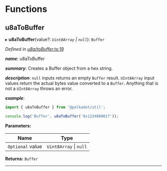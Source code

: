 

# Functions

<a id="u8atobuffer"></a>

##  u8aToBuffer

▸ **u8aToBuffer**(value?: *`Uint8Array` \| `null`*): `Buffer`

*Defined in [u8a/toBuffer.ts:19](https://github.com/polkadot-js/common/blob/8e034bb/packages/util/src/u8a/toBuffer.ts#L19)*

*__name__*: u8aToBuffer

*__summary__*: Creates a Buffer object from a hex string.

*__description__*: `null` inputs returns an empty `Buffer` result. `UInt8Array` input values return the actual bytes value converted to a `Buffer`. Anything that is not a `UInt8Array` throws an error.

*__example__*:   

```javascript
import { u8aToBuffer } from '@polkadot/util';

console.log('Buffer', u8aToBuffer('0x123480001f'));
```

**Parameters:**

| Name | Type |
| ------ | ------ |
| `Optional` value | `Uint8Array` \| `null` |

**Returns:** `Buffer`

___

